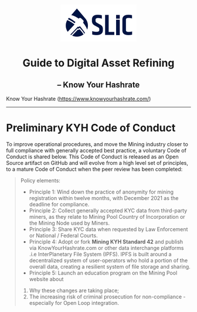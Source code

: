 <p align="center">
  <img src="./images/slic_logo.png" />
</p>

# <div align="center">Guide to Digital Asset Refining</div>
## <div align="center">– Know Your Hashrate</div>

Know Your Hashrate (https://www.knowyourhashrate.com/)

---
# Preliminary KYH Code of Conduct
To improve operational procedures, and move the Mining industry closer to full compliance with generally accepted best practice, a voluntary Code of Conduct is shared below. This Code of Conduct is released as an Open Source artifact on GitHub and will evolve from a high level set of principles, to a mature Code of Conduct when the
peer review has been completed:

>Policy elements:
>- Principle 1: Wind down the practice of anonymity for mining registration within twelve months, with December 2021 as the deadline for compliance.
>- Principle 2: Collect generally accepted KYC data from third-party miners, as they relate to Mining Pool Country of Incorporation or the Mining Node used by Miners.
>- Principle 3: Share KYC data when requested by Law Enforcement or National / Federal Courts.
>- Principle 4: Adopt or fork **Mining KYH Standard 42** and publish via KnowYourHashrate.com or other data interchange platforms .i.e InterPlanetary File System (IPFS). IPFS is built around a decentralized system of user-operators who hold a portion of the overall data, creating a resilient system of file storage and sharing.
>- Principle 5: Launch an education program on the Mining Pool website about
>1. Why these changes are taking place;
>2. The increasing risk of criminal prosecution for non-compliance - especially for Open Loop integration.


